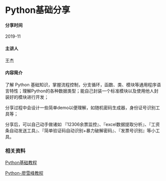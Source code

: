 # Python基础分享

#### 分享时间

2019-11

#### 主讲人

王杰

#### 内容简介

了解 Python 基础知识，掌握流程控制，分支循环，函数、类、模块等通用程序语言特性；理解Python的各种数据类型；能自己封装一个标准模块以及使用他人封装好的模块进行开发；

分享过程中会设计一些简单demo以便理解，如随机密码生成器，身份证号识别工具等；

分享后，可以自己动手做诸如 『12306余票监控』、『excel数据提取分析』、『工资条自动发送工具』、『简单验证码自动识别+暴力破解密码』、『发票号识别』等小工具。

### 相关资料

[Python基础教程](https://www.runoob.com/python/python-tutorial.html)

[Python-廖雪峰教程](https://www.liaoxuefeng.com/wiki/1016959663602400)



